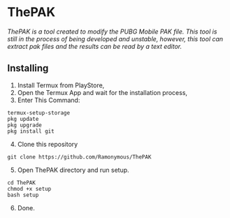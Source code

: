 # ThePAK
_ThePAK is a tool created to modify the PUBG Mobile PAK file. This tool is still in the process of being developed and unstable, however, this tool can extract pak files and the results can be read by a text editor._

## Installing
1. Install Termux from PlayStore,
2. Open the Termux App and wait for the installation process,
3. Enter This Command:
```
termux-setup-storage
pkg update
pkg upgrade
pkg install git
```
4. Clone this repository
```
git clone https://github.com/Ramonymous/ThePAK
```
5. Open ThePAK directory and run setup.
```
cd ThePAK
chmod +x setup
bash setup
```
6. Done.
